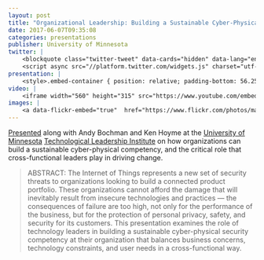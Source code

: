 ```yaml
---
layout: post
title: "Organizational Leadership: Building a Sustainable Cyber-Physical Security Competency"
date: 2017-06-07T09:35:08
categories: presentations
publisher: University of Minnesota
twitter: |
    <blockquote class="twitter-tweet" data-cards="hidden" data-lang="en"><p lang="en" dir="ltr"><a href="https://twitter.com/UMNTLI">@UMNTLI</a> <a href="https://twitter.com/markbenson">@MarkBenson</a> UoM Alum &amp; <a href="https://twitter.com/exosite">@exosite</a> CTO begs the question; Where are you at on this IoT Org competence roadmap? <a href="https://t.co/xFbq599sF2">pic.twitter.com/xFbq599sF2</a></p>&mdash; Dean Boorman (@Dean_Boorman) <a href="https://twitter.com/Dean_Boorman/status/872603870446444546">June 7, 2017</a></blockquote>
    <script async src="//platform.twitter.com/widgets.js" charset="utf-8"></script>
presentation: |
    <style>.embed-container { position: relative; padding-bottom: 56.25%; height: 0; overflow: hidden; max-width: 100%; } .embed-container iframe, .embed-container object, .embed-container embed { position: absolute; top: 0; left: 0; width: 100%; height: 100%; }</style><div class='embed-container'><iframe src='//www.slideshare.net/slideshow/embed_code/key/15MEG1giD9lZlz' width='595' height='485' frameborder='0' marginwidth='0' marginheight='0' scrolling='no' style='border:1px solid #CCC; border-width:1px; margin-bottom:5px; max-width: 100%;' allowfullscreen> </iframe> <div style='margin-bottom:5px'> <strong> <a href='//www.slideshare.net/MarkBenson5/the-organizational-psychology-of-the-internet-of-things-how-to-use-technology-to-drive-behavioral-change' title='Organizational Leadership: Building a Sustainable Cyber-Physical Security Competency' target='_blank'>Organizational Leadership: Building a Sustainable Cyber-Physical Security Competency</a> </strong> from <strong><a target='_blank' href='https://www.slideshare.net/MarkBenson5'>Mark Benson</a></strong> </div></div>
video: |
    <iframe width="560" height="315" src="https://www.youtube.com/embed/1lP8QQAS5oM" frameborder="0" allowfullscreen></iframe>
images: |
    <a data-flickr-embed="true"  href="https://www.flickr.com/photos/markbenson/35037444542/in/dateposted-public/" title="Mark Benson presenting at the University of Minnesota as part of the Technological Leadership Institute"><img src="https://c1.staticflickr.com/5/4201/35037444542_f8371a1673_b.jpg" width="1024" height="345" alt="Mark Benson presenting at the University of Minnesota as part of the Technological Leadership Institute"></a><script async src="//embedr.flickr.com/assets/client-code.js" charset="utf-8"></script>
---
```


[Presented][ln1] along with Andy Bochman and Ken Hoyme at the [University of Minnesota][ln2] [Technological Leadership Institute][ln3] on how organizations can build a sustainable cyber-physical competency, and the critical role that cross-functional leaders play in driving change.

> ABSTRACT: The Internet of Things represents a new set of security threats to organizations looking to build a connected product portfolio. These organizations cannot afford the damage that will inevitably result from insecure technologies and practices — the consequences of failure are too high, not only for the performance of the business, but for the protection of personal privacy, safety, and security for its customers. This presentation examines the role of technology leaders in building a sustainable cyber-physical security competency at their organization that balances business concerns, technology constraints, and user needs in a cross-functional way.

[ln1]: https://tli.umn.edu/securing-IoT-cyber-physical-systems "Securing the Internet of Things: Cyber-Physical Systems | Technological Leadership Institute"
[ln2]: https://twin-cities.umn.edu/
[ln3]: https://tli.umn.edu/

